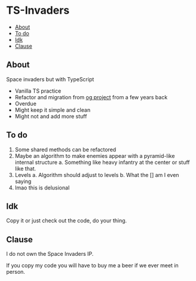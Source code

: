 # TS-Invaders

<!-- toc -->

- [About](#about)
- [To do](#to-do)
- [Idk](#idk)
- [Clause](#clause)

<!-- tocstop -->

## About

Space invaders but with TypeScript

- Vanilla TS practice
- Refactor and migration from [og project](https://github.com/KeaCluster/spaceInvaders) from a few years back
- Overdue
- Might keep it simple and clean
- Might not and add more stuff

## To do

1. Some shared methods can be refactored
2. Maybe an algorithm to make enemies appear with a pyramid-like internal structure
  a. Something like heavy infantry at the center or stuff like that.
3. Levels
  a. Algorithm should adjust to levels
  b. What the [] am I even saying
4. lmao this is delusional

## Idk

Copy it or just check out the code, do your thing.

## Clause

I do not own the Space Invaders IP.

If you copy my code you will have to buy me a beer if we ever meet in person.
